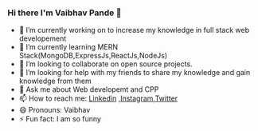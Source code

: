 ### Hi there I'm Vaibhav Pande 👋



- 🔭 I’m currently working on to increase my knowledge in full stack web developement
- 🌱 I’m currently learning MERN Stack(MongoDB,ExpressJs,ReactJs,NodeJs)
- 👯 I’m looking to collaborate on open source projects.
- 🤔 I’m looking for help with my friends to share my knowledge and gain knowledge from them
- 💬 Ask me about Web developemt and CPP
- 📫 How to reach me: [Linkedin](https://www.linkedin.com/in/vaibhavpande2605/) ,[Instagram](https://www.instagram.com/vaibhavapande/),[Twitter](https://twitter.com/Vaibhav30827869)
- 😄 Pronouns: Vaibhav
- ⚡ Fun fact: I am so funny

